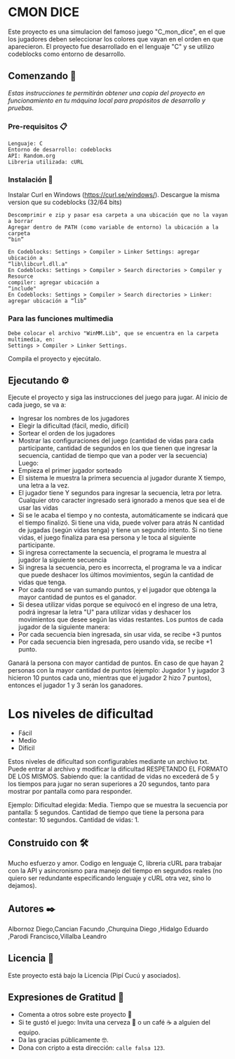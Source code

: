 # CMON DICE

Este proyecto es una simulacion del famoso juego "C_mon_dice", en el que los jugadores deben
seleccionar los colores que vayan en el orden en que aparecieron.
El proyecto fue desarrollado en el lenguaje "C" y se utilizo codeblocks como entorno de desarrollo.

## Comenzando 🚀

_Estas instrucciones te permitirán obtener una copia del proyecto en funcionamiento en tu máquina local para propósitos de desarrollo y pruebas._

### Pre-requisitos 📋
	Lenguaje: C
	Entorno de desarrollo: codeblocks
	API: Random.org
	Libreria utilizada: cURL

### Instalación 🔧

  Instalar Curl en Windows (https://curl.se/windows/). Descargue la misma version que su codeblocks (32/64 bits)
  
	Descomprimir e zip y pasar esa carpeta a una ubicación que no la vayan a borrar
	Agregar dentro de PATH (como variable de entorno) la ubicación a la carpeta
	“bin”
 
	En Codeblocks: Settings > Compiler > Linker Settings: agregar ubicación a
	“lib\libcurl.dll.a"
	En Codeblocks: Settings > Compiler > Search directories > Compiler y Resource
	compiler: agregar ubicación a
	“include"
	En Codeblocks: Settings > Compiler > Search directories > Linker: agregar ubicación a “lib”
### Para las funciones multimedia
	Debe colocar el archivo "WinMM.Lib", que se encuentra en la carpeta multimedia, en: 
 	Settings > Compiler > Linker Settings.

Compila el proyecto y ejecútalo.
## Ejecutando ⚙️

Ejecute el proyecto y siga las instrucciones del juego para jugar. 
Al inicio de cada juego, se va a:
- Ingresar los nombres de los jugadores
- Elegir la dificultad (fácil, medio, difícil)
- Sortear el orden de los jugadores
- Mostrar las configuraciones del juego (cantidad de vidas para cada
participante, cantidad de segundos en los que tienen que ingresar la
secuencia, cantidad de tiempo que van a poder ver la secuencia)
Luego:
- Empieza el primer jugador sorteado
- El sistema le muestra la primera secuencia al jugador durante X tiempo,
una letra a la vez.
- El jugador tiene Y segundos para ingresar la secuencia, letra por letra.
Cualquier otro caracter ingresado será ignorado a menos que sea el
de usar las vidas
- Si se le acaba el tiempo y no contesta, automáticamente se indicará que
el tiempo finalizó. Si tiene una vida, puede volver para atrás N cantidad
de jugadas (según vidas tenga) y tiene un segundo intento. Si no tiene
vidas, el juego finaliza para esa persona y le toca al siguiente
participante.
- Si ingresa correctamente la secuencia, el programa le muestra al
jugador la siguiente secuencia
- Si ingresa la secuencia, pero es incorrecta, el programa le va a indicar
que puede deshacer los últimos movimientos, según la cantidad de vidas
que tenga.
- Por cada round se van sumando puntos, y el jugador que obtenga la
mayor cantidad de puntos es el ganador.
- Si desea utilizar vidas porque se equivocó en el ingreso de una letra, podrá ingresar la letra "U" para utilizar vidas y deshacer los movimientos que desee según las vidas restantes.
Los puntos de cada jugador de la siguiente manera:
- Por cada secuencia bien ingresada, sin usar vida, se recibe +3 puntos
- Por cada secuencia bien ingresada, pero usando vida, se recibe +1
punto.


Ganará la persona con mayor cantidad de puntos. En caso de que hayan 2
personas con la mayor cantidad de puntos (ejemplo: Jugador 1 y jugador 3
hicieron 10 puntos cada uno, mientras que el jugador 2 hizo 7 puntos),
entonces el jugador 1 y 3 serán los ganadores.

# Los niveles de dificultad
- Fácil
- Medio
- Difícil

Estos niveles de dificultad son configurables mediante un archivo txt. Puede entrar al archivo y modificar la dificultad RESPETANDO EL FORMATO DE LOS MISMOS. Sabiendo que: la cantidad de vidas no excederá de 5 y los tiempos para jugar no seran superiores a 20 segundos, tanto para mostrar por pantalla como para responder.

Ejemplo:
Dificultad elegida: Media. Tiempo que se muestra la secuencia por pantalla: 5
segundos. Cantidad de tiempo que tiene la persona para contestar: 10
segundos. Cantidad de vidas: 1.

## Construido con 🛠️

Mucho esfuerzo y amor. Codigo en lenguaje C, libreria cURL para trabajar con la API y asincronismo para manejo del tiempo en segundos reales
(no quiero ser redundante especificando lenguaje y cURL otra vez, sino lo dejamos).

## Autores ✒️
Albornoz Diego,Cancian Facundo ,Churquina Diego ,Hidalgo Eduardo ,Parodi Francisco,Villalba Leandro

## Licencia 📄

Este proyecto está bajo la Licencia (Pipí Cucú y asociados).

## Expresiones de Gratitud 🎁

* Comenta a otros sobre este proyecto 📢
* Si te gustó el juego: Invita una cerveza 🍺 o un café ☕ a alguien del equipo.
* Da las gracias públicamente 🤓.
* Dona con cripto a esta dirección: `calle falsa 123`.
